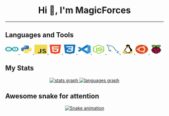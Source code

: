 <h1 align="center">Hi 👋, I'm MagicForces</h1>

---

## Languages and Tools
<a href="https://github.com/Magic-Forces">
    <div align="left">
    <img src="https://raw.githubusercontent.com/devicons/devicon/master/icons/arduino/arduino-original.svg" height="30" width="42" alt="arduino logo">
    <img src="https://raw.githubusercontent.com/devicons/devicon/master/icons/python/python-original.svg" height="30" width="42" alt="python logo">
    <img src="https://raw.githubusercontent.com/devicons/devicon/master/icons/javascript/javascript-original.svg" height="30" width="42" alt="javascript logo">
    <img src="https://raw.githubusercontent.com/devicons/devicon/master/icons/html5/html5-plain.svg" height="30" width="42" alt="html5 logo">
    <img src="https://raw.githubusercontent.com/devicons/devicon/master/icons/css3/css3-plain.svg" height="30" width="42" alt="css3 logo">
    <img src="https://raw.githubusercontent.com/devicons/devicon/master/icons/vscode/vscode-original.svg" height="30" width="42" alt="ubuntu logo">
    <img src="https://raw.githubusercontent.com/devicons/devicon/master/icons/nodejs/nodejs-original.svg" height="30" width="42" alt="nodejs logo">
    <img src="https://raw.githubusercontent.com/devicons/devicon/master/icons/mysql/mysql-original.svg" height="30" width="42" alt="mysql logo">
    <img src="https://raw.githubusercontent.com/devicons/devicon/master/icons/linux/linux-original.svg" height="30" width="42" alt="linux logo">
    <img src="https://raw.githubusercontent.com/devicons/devicon/master/icons/ubuntu/ubuntu-plain.svg" height="30" width="42" alt="ubuntu logo">
    <img src="https://raw.githubusercontent.com/devicons/devicon/master/icons/raspberrypi/raspberrypi-original.svg" height="30" width="42" alt="raspberrypi logo">
    </div>
</a>

## My Stats
<a href="https://github.com/Magic-Forces">
    <div align="center">
        <img src="https://github-readme-stats.vercel.app/api?hide_title=false&hide_rank=false&show_icons=true&include_all_commits=true&count_private=true&disable_animations=false&card_width=500&theme=gruvbox&locale=en&hide_border=false&username=Magic-Forces" height="150" alt="stats graph">
        <img src="https://github-readme-stats.vercel.app/api/top-langs?locale=en&hide_title=false&layout=compact&card_width=250&langs_count=5&theme=gruvbox&hide_border=false&username=Magic-Forces" height="150" alt="languages graph">
    </div>
</a>

## Awesome snake for attention
<a href="https://github.com/Magic-Forces">
    <div align="center">
        <img src="https://raw.githubusercontent.com/Magic-Forces/Magic-Forces/output/snake.svg" alt="Snake animation" />
    </div>
</a>
